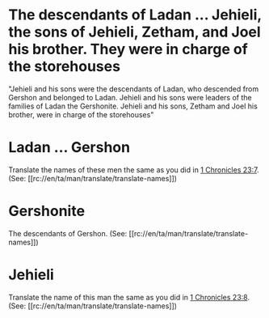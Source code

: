 # The descendants of Ladan ... Jehieli, the sons of Jehieli, Zetham, and Joel his brother. They were in charge of the storehouses

"Jehieli and his sons were the descendants of Ladan, who descended from Gershon and belonged to Ladan. Jehieli and his sons were leaders of the families of Ladan the Gershonite. Jehieli and his sons, Zetham and Joel his brother, were in charge of the storehouses"

# Ladan ... Gershon

Translate the names of these men the same as you did in [1 Chronicles 23:7](../23/07.md). (See: [[rc://en/ta/man/translate/translate-names]])

# Gershonite

The descendants of Gershon. (See: [[rc://en/ta/man/translate/translate-names]])

# Jehieli

Translate the name of this man the same as you did in [1 Chronicles 23:8](../23/08.md). (See: [[rc://en/ta/man/translate/translate-names]])

